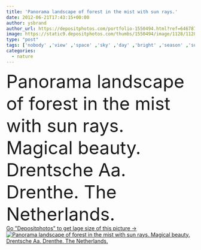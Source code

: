 ```yaml
---
title: 'Panorama landscape of forest in the mist with sun rays.'
date: 2012-06-21T17:43:15+00:00
author: ysbrand
author_url: https://depositphotos.com/portfolio-1550494.html?ref=64678756
image: https://static9.depositphotos.com/thumbs/1550494/image/1128/11287681/api_thumb_450.jpg?forcejpeg=true
type: "post"
tags: ['nobody' ,'view' ,'space' ,'sky' ,'day' ,'bright' ,'season' ,'summer' ,'sunlight' ,'sun' ,'nature' ,'spring' ,'environment' ,'morning' ,'autumn' ,'shine' ,'sunshine' ,'sunny' ,'light' ,'vivid' ,'tree' ,'fall' ,'trunk' ,'sunrise' ,'landscape' ,'dawn' ,'calm' ,'mist' ,'fog' ,'pine' ,'early' ,'fingers' ,'forest' ,'with' ,'glow' ,'sepia' ,'countryside' ,'rays' ,'scenery' ,'stand' ,'wood' ,'scenic' ,'panorama' ,'in' ,'sunbeams' ,'woodland' ,'spruce' ,'haze' ,'beams' ,'of' ]
categories: 
  - nature
---
```

<div aling="center">
            <font size="60"> Panorama landscape of forest in the mist with sun rays. Magical beauty. Drentsche Aa. Drenthe. The Netherlands.</font>   
</div>
<div>
    <a href='https://static9.depositphotos.com/thumbs/1550494/image/1128/11287681/api_thumb_450.jpg?forcejpeg=true?ref=64678756' target=_blank > Go "Depositphotos" to get lage size of this picture ->
        <img href='https://static9.depositphotos.com/thumbs/1550494/image/1128/11287681/api_thumb_450.jpg?forcejpeg=true?ref=64678756' src='https://static9.depositphotos.com/1550494/1128/i/950/depositphotos_11287681-stock-photo-panorama-landscape-of-forest-in.jpg?forcejpeg=true' alt='Panorama landscape of forest in the mist with sun rays. Magical beauty. Drentsche Aa. Drenthe. The Netherlands.' >
    </a>
</div>
